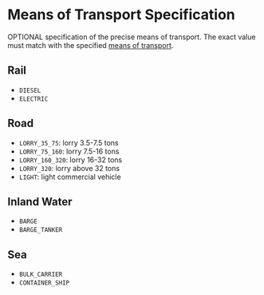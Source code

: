# Means of Transport Specification

OPTIONAL specification of the precise means of transport. The exact value must match with the specified [means of transport](./means-of-transport.md).

## Rail

- `DIESEL`
- `ELECTRIC`

## Road

- `LORRY_35_75`: lorry 3.5-7.5 tons
- `LORRY_75_160`: lorry 7.5-16 tons
- `LORRY_160_320`: lorry 16-32 tons
- `LORRY_320`: lorry above 32 tons
- `LIGHT`: light commercial vehicle

## Inland Water

- `BARGE`
- `BARGE_TANKER`

## Sea

- `BULK_CARRIER`
- `CONTAINER_SHIP`
